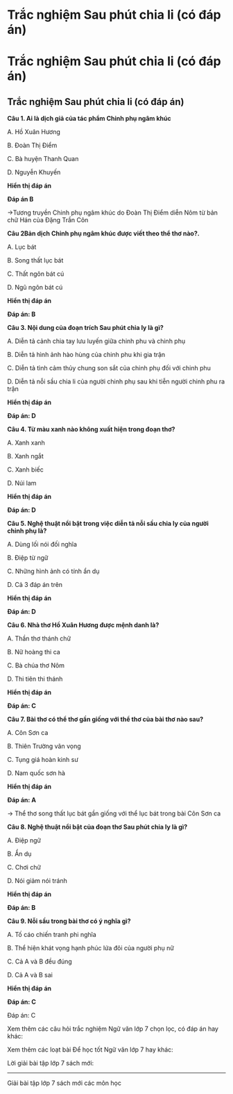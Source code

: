 # Trắc nghiệm Sau phút chia li (có đáp án)

# Trắc nghiệm Sau phút chia li (có đáp án)

## Trắc nghiệm Sau phút chia li (có đáp án)

**Câu 1. Ai là dịch giả của tác phẩm Chinh phụ ngâm khúc**

A. Hồ Xuân Hương

B. Đoàn Thị Điểm

C. Bà huyện Thanh Quan

D. Nguyễn Khuyến

**Hiển thị đáp án**

**Đáp án B**

→Tương truyền Chinh phụ ngâm khúc do Đoàn Thị Điểm diễn Nôm từ bản chữ Hán của Đặng Trần Côn

**Câu 2Bản dịch Chinh phụ ngâm khúc được viết theo thể thơ nào?.**

A. Lục bát

B. Song thất lục bát

C. Thất ngôn bát cú

D. Ngũ ngôn bát cú

**Hiển thị đáp án**

**Đáp án: B**

**Câu 3. Nội dung của đoạn trích Sau phút chia ly là gì?**

A. Diễn tả cảnh chia tay lưu luyến giữa chinh phu và chinh phụ

B. Diễn tả hình ảnh hào hùng của chinh phu khi gia trận

C. Diễn tả tình cảm thủy chung son sắt của chinh phụ đối với chinh phu

D. Diễn tả nỗi sầu chia li của người chinh phụ sau khi tiễn người chinh phu ra trận

**Hiển thị đáp án**

**Đáp án: D**

**Câu 4. Từ màu xanh nào không xuất hiện trong đoạn thơ?**

A. Xanh xanh

B. Xanh ngắt

C. Xanh biếc

D. Núi lam

**Hiển thị đáp án**

**Đáp án: D**

**Câu 5. Nghệ thuật nổi bật trong việc diễn tả nỗi sầu chia ly của người chinh phụ là?**

A. Dùng lối nói đối nghĩa

B. Điệp từ ngữ

C. Những hình ảnh có tính ẩn dụ

D. Cả 3 đáp án trên

**Hiển thị đáp án**

**Đáp án: D**

**Câu 6. Nhà thơ Hồ Xuân Hương được mệnh danh là?**

A. Thần thơ thánh chữ

B. Nữ hoàng thi ca

C. Bà chúa thơ Nôm

D. Thi tiên thi thánh

**Hiển thị đáp án**

**Đáp án: C**

**Câu 7. Bài thơ có thể thơ gần giống với thể thơ của bài thơ nào sau?**

A. Côn Sơn ca

B. Thiên Trường vãn vọng

C. Tụng giá hoàn kinh sư

D. Nam quốc sơn hà

**Hiển thị đáp án**

**Đáp án: A**

→ Thể thơ song thất lục bát gần giống với thể lục bát trong bài Côn Sơn ca

**Câu 8. Nghệ thuật nổi bật của đoạn thơ Sau phút chia ly là gì?**

A. Điệp ngữ

B. Ẩn dụ

C. Chơi chữ

D. Nói giảm nói tránh

**Hiển thị đáp án**

**Đáp án: B**

**Câu 9. Nỗi sầu trong bài thơ có ý nghĩa gì?**

A. Tố cáo chiến tranh phi nghĩa

B. Thể hiện khát vọng hạnh phúc lứa đôi của người phụ nữ

C. Cả A và B đều đúng

D. Cả A và B sai

**Hiển thị đáp án**

**Đáp án: C**

Đáp án: C

Xem thêm các câu hỏi trắc nghiệm Ngữ văn lớp 7 chọn lọc, có đáp án hay khác:

Xem thêm các loạt bài Để học tốt Ngữ văn lớp 7 hay khác:

Lời giải bài tập lớp 7 sách mới:

* * *

Giải bài tập lớp 7 sách mới các môn học
